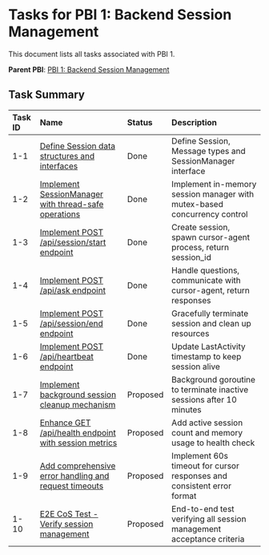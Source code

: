 # Tasks for PBI 1: Backend Session Management

This document lists all tasks associated with PBI 1.

**Parent PBI**: [PBI 1: Backend Session Management](./prd.md)

## Task Summary

| Task ID | Name | Status | Description |
| :------ | :--------------------------------------- | :------- | :--------------------------------- |
| 1-1 | [Define Session data structures and interfaces](./1-1.md) | Done | Define Session, Message types and SessionManager interface |
| 1-2 | [Implement SessionManager with thread-safe operations](./1-2.md) | Done | Implement in-memory session manager with mutex-based concurrency control |
| 1-3 | [Implement POST /api/session/start endpoint](./1-3.md) | Done | Create session, spawn cursor-agent process, return session_id |
| 1-4 | [Implement POST /api/ask endpoint](./1-4.md) | Done | Handle questions, communicate with cursor-agent, return responses |
| 1-5 | [Implement POST /api/session/end endpoint](./1-5.md) | Done | Gracefully terminate session and clean up resources |
| 1-6 | [Implement POST /api/heartbeat endpoint](./1-6.md) | Done | Update LastActivity timestamp to keep session alive |
| 1-7 | [Implement background session cleanup mechanism](./1-7.md) | Proposed | Background goroutine to terminate inactive sessions after 10 minutes |
| 1-8 | [Enhance GET /api/health endpoint with session metrics](./1-8.md) | Proposed | Add active session count and memory usage to health check |
| 1-9 | [Add comprehensive error handling and request timeouts](./1-9.md) | Proposed | Implement 60s timeout for cursor responses and consistent error format |
| 1-10 | [E2E CoS Test - Verify session management](./1-10.md) | Proposed | End-to-end test verifying all session management acceptance criteria |


